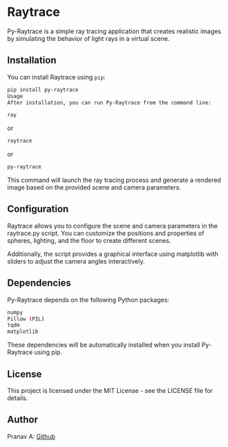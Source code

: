 
# Raytrace

Py-Raytrace is a simple ray tracing application that creates realistic images by simulating the behavior of light rays in a virtual scene.

## Installation

You can install Raytrace using `pip`:

```bash
pip install py-raytrace
Usage
After installation, you can run Py-Raytrace from the command line:
```
```bash
ray
```

or

```bash
raytrace
```

or
```bash
py-raytrace
``` 

This command will launch the ray tracing process and generate a rendered image based on the provided scene and camera parameters.

## Configuration

Raytrace allows you to configure the scene and camera parameters in the raytrace.py script. You can customize the positions and properties of spheres, lighting, and the floor to create different scenes.

Additionally, the script provides a graphical interface using matplotlib with sliders to adjust the camera angles interactively.

## Dependencies

Py-Raytrace depends on the following Python packages:

```bash
numpy
Pillow (PIL)
tqdm
matplotlib
```
These dependencies will be automatically installed when you install Py-Raytrace using pip.


## License

This project is licensed under the MIT License - see the LICENSE file for details.

## Author

Pranav A: [Github](https://github.com/pranavnasrani/)

